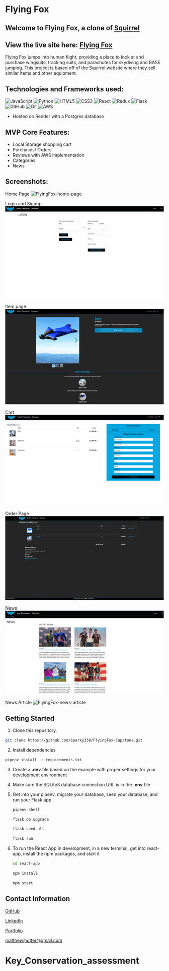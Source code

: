 # Flying Fox

## Welcome to Flying Fox, a clone of [Squirrel](https://squirrel.ws/)

## View the live site here: [Flying Fox](https://flying-fox-capstone.onrender.com/)

Flying Fox jumps into human flight, providing a place to look at and purchase wingsuits, tracking suits, and parachutes for skydiving and BASE jumping. This project is based off of the Squirrel website where they sell similar items and other equipment.

## Technologies and Frameworks used:
![JavaScript](https://img.shields.io/badge/javascript-%23323330.svg?style=for-the-badge&logo=javascript&logoColor=%23F7DF1E)
![Python](https://img.shields.io/badge/python-3670A0?style=for-the-badge&logo=python&logoColor=ffdd54)
![HTML5](https://img.shields.io/badge/html5-%23E34F26.svg?style=for-the-badge&logo=html5&logoColor=white)
![CSS3](https://img.shields.io/badge/css3-%231572B6.svg?style=for-the-badge&logo=css3&logoColor=white)
![React](https://img.shields.io/badge/react-%2320232a.svg?style=for-the-badge&logo=react&logoColor=%2361DAFB)
![Redux](https://img.shields.io/badge/redux-%23593d88.svg?style=for-the-badge&logo=redux&logoColor=white)
![Flask](https://img.shields.io/badge/flask-%23000.svg?style=for-the-badge&logo=flask&logoColor=white)
![GitHub](https://img.shields.io/badge/github-%23121011.svg?style=for-the-badge&logo=github&logoColor=white)
![Git](https://img.shields.io/badge/git-%23F05033.svg?style=for-the-badge&logo=git&logoColor=white)
![AWS](https://img.shields.io/badge/AWS-%23FF9900.svg?style=for-the-badge&logo=amazon-aws&logoColor=white)

- Hosted on Render with a Postgres database

## MVP Core Features:
- Local Storage shopping cart
- Purchases/ Orders
- Reviews with AWS implementation
- Categories
- News

## Screenshots:
Home Page
![FlyingFox-home-page](./react-app/src/images/readme-assets/Homepage.png)

Login and Signup
![FlyingFox-login-signup-page](./react-app/src/images/readme-assets/loginAndSignUp.png)

Item page
![FlyingFox-item-page](./react-app/src/images/readme-assets/itemPage.png)

Cart
![FlyingFox-cart-page](./react-app/src/images/readme-assets/cart.png)

Order Page
![FlyingFox-order-page](./react-app/src/images/readme-assets/orderById.png)

News
![FlyingFox-news-page](./react-app/src/images/readme-assets/News.png)

News Article
![FlyingFox-news-article](./react-app/src/images/readme-assets/individualArticle.png)

## Getting Started

1. Clone this repository.

```bash
git clone https://github.com/Sparky338/FlyingFox-Capstone.git
```

2. Install dependencies

```bash
pipenv install -r requirements.txt
```

3. Create a **.env** file based on the example with proper settings for your
   development environment

4. Make sure the SQLite3 database connection URL is in the **.env** file

5. Get into your pipenv, migrate your database, seed your database, and run your Flask app

   ```bash
   pipenv shell
   ```

   ```bash
   flask db upgrade
   ```

   ```bash
   flask seed all
   ```

   ```bash
   flask run
   ```

6. To run the React App in development, in a new terminal, get into react-app, install the npm packages, and start it

   ```bash
   cd react-app
   ```

   ```bash
   npm install
   ```

   ```bash
   npm start
   ```

## Contact Information
[GitHub](http://github.com/Sparky338)

[LinkedIn](https://www.linkedin.com/in/matt-hutter-2a6620173)

[Portfolio](https://sparky338.github.io/)

[matthewjhutter@gmail.com](mailto:matthewjhutter@gmail.com)
# Key_Conservation_assessment
